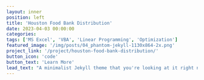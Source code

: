 ```yaml
---
layout: inner
position: left
title: 'Houston Food Bank Distribution'
date: 2023-04-03 00:00:00
categories:
tags: ['MS Excel', 'VBA', 'Linear Programming', 'Optimization']
featured_image: '/img/posts/04_phantom-jekyll-1130x864-2x.png'
project_link: '/project/houston-food-bank-distribution/'
button_icon: 'code'
button_text: 'Learn More'
lead_text: "A minimalist Jekyll theme that you're looking at it right now"
---
```

